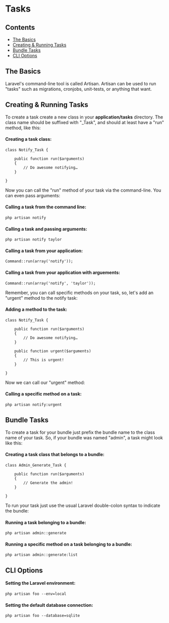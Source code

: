 # Tasks

## Contents

- [The Basics](#the-basics)
- [Creating & Running Tasks](#creating-tasks)
- [Bundle Tasks](#bundle-tasks)
- [CLI Options](#cli-options)

<a name="the-basics"></a>
## The Basics

Laravel's command-line tool is called Artisan. Artisan can be used to run "tasks" such as migrations, cronjobs, unit-tests, or anything that want. 

<a name="creating-tasks"></a>
## Creating & Running Tasks

To create a task create a new class in your **application/tasks** directory. The class name should be suffixed with "_Task", and should at least have a "run" method, like this:

#### Creating a task class:

	class Notify_Task {

		public function run($arguments)
		{
			// Do awesome notifying…
		}

	}

Now you can call the "run" method of your task via the command-line. You can even pass arguments:

#### Calling a task from the command line:

	php artisan notify

#### Calling a task and passing arguments:

	php artisan notify taylor

#### Calling a task from your application:

	Command::run(array('notify'));

#### Calling a task from your application with arguements:

	Command::run(array('notify', 'taylor'));

Remember, you can call specific methods on your task, so, let's add an "urgent" method to the notify task:

#### Adding a method to the task:

	class Notify_Task {

		public function run($arguments)
		{
			// Do awesome notifying…
		}

		public function urgent($arguments)
		{
			// This is urgent!
		}

	}

Now we can call our "urgent" method:

#### Calling a specific method on a task:

	php artisan notify:urgent

<a name="bundle-tasks"></a>
## Bundle Tasks

To create a task for your bundle just prefix the bundle name to the class name of your task. So, if your bundle was named "admin", a task might look like this:

#### Creating a task class that belongs to a bundle:

	class Admin_Generate_Task {

		public function run($arguments)
		{
			// Generate the admin!
		}

	}

To run your task just use the usual Laravel double-colon syntax to indicate the bundle:

#### Running a task belonging to a bundle:

	php artisan admin::generate

#### Running a specific method on a task belonging to a bundle:

	php artisan admin::generate:list

<a name="cli-options"></a>
## CLI Options

#### Setting the Laravel environment:

	php artisan foo --env=local

#### Setting the default database connection:

	php artisan foo --database=sqlite
